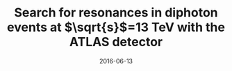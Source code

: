 ---
title: "Search for resonances in diphoton events at $\\sqrt{s}$=13 TeV with the ATLAS detector"
date: 2016-06-13
venue: JHEP 09 (2016) 001
link: https://doi.org/10.1007/JHEP09(2016)001
inspire_id: 1469066
authors: ATLAS Collaboration
---